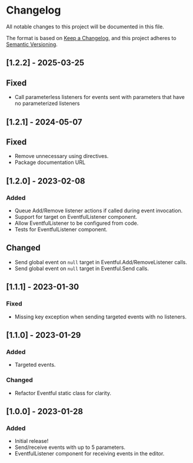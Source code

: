 # Changelog

All notable changes to this project will be documented in this file.

The format is based on [Keep a Changelog](https://keepachangelog.com/en/1.0.0/),
and this project adheres to [Semantic Versioning](https://semver.org/spec/v2.0.0.html).

## [1.2.2] - 2025-03-25

## Fixed
- Call parameterless listeners for events sent with parameters that have no parameterized listeners

## [1.2.1] - 2024-05-07

## Fixed
- Remove unnecessary using directives.
- Package documentation URL

## [1.2.0] - 2023-02-08

### Added
- Queue Add/Remove listener actions if called during event invocation.
- Support for target on EventfulListener component.
- Allow EventfulListener to be configured from code.
- Tests for EventfulListener component.

## Changed
- Send global event on `null` target in Eventful.Add/RemoveListener calls.
- Send global event on `null` target in Eventful.Send calls.

## [1.1.1] - 2023-01-30

### Fixed
- Missing key exception when sending targeted events with no listeners.

## [1.1.0] - 2023-01-29

### Added
- Targeted events.

### Changed
- Refactor Eventful static class for clarity.

## [1.0.0] - 2023-01-28

### Added
- Initial release!
- Send/receive events with up to 5 parameters.
- EventfulListener component for receiving events in the editor.
